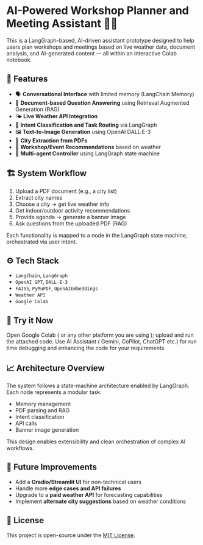 # AI-Powered Workshop Planner and Meeting Assistant 🤖📅

This is a LangGraph-based, AI-driven assistant prototype designed to help users plan workshops and meetings based on live weather data, document analysis, and AI-generated content — all within an interactive Colab notebook.

## 🌟 Features

- 🗣️ **Conversational Interface** with limited memory (LangChain Memory)
- 📄 **Document-based Question Answering** using Retrieval Augmented Generation (RAG)
- 🌤️ **Live Weather API Integration**
- 🧠 **Intent Classification and Task Routing** via LangGraph
- 🖼️ **Text-to-Image Generation** using OpenAI DALL·E-3
- 📍 **City Extraction from PDFs**
- 🎯 **Workshop/Event Recommendations** based on weather
- 🧭 **Multi-agent Controller** using LangGraph state machine

## 🏗️ System Workflow

1. Upload a PDF document (e.g., a city list)
2. Extract city names
3. Choose a city → get live weather info
4. Get indoor/outdoor activity recommendations
5. Provide agenda → generate a banner image
6. Ask questions from the uploaded PDF (RAG)

Each functionality is mapped to a node in the LangGraph state machine, orchestrated via user intent.

## ⚙️ Tech Stack

- `LangChain`, `LangGraph`
- `OpenAI GPT`, `DALL·E-3`
- `FAISS`, `PyMuPDF`, `OpenAIEmbeddings`
- `Weather API`
- `Google Colab`

## 🚀 Try it Now

Open Google Colab ( or any other platform you are using ); upload and run the attached code.
Use AI Assistant ( Gemini, CoPilot, ChatGPT etc.) for run time debugging and enhancing the code for your requirements.


## 📈 Architecture Overview

The system follows a state-machine architecture enabled by LangGraph. Each node represents a modular task:
- Memory management
- PDF parsing and RAG
- Intent classification
- API calls
- Banner image generation

This design enables extensibility and clean orchestration of complex AI workflows.

## 🧪 Future Improvements

- Add a **Gradio/Streamlit UI** for non-technical users
- Handle more **edge cases and API failures**
- Upgrade to a **paid weather API** for forecasting capabilities
- Implement **alternate city suggestions** based on weather conditions


## 📄 License

This project is open-source under the [MIT License](LICENSE).
